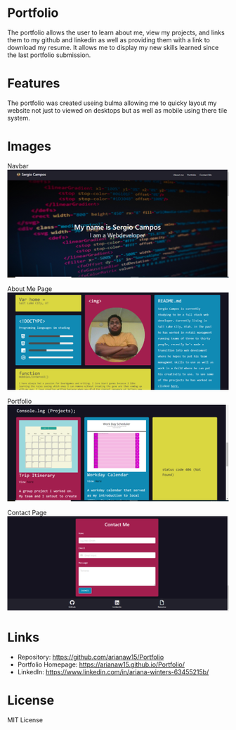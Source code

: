 # Portfolio

The portfolio allows the user to learn about me, view my projects, and links them to my github and linkedin as well as providing them with a link to download my resume. It allows me to display my new skills learned since the last portfolio submission. 

# Features

The portfolio was created useing bulma allowing me to quicky layout my website not just to viewed on desktops but as well as mobile using there tile system.

# Images

Navbar 
![Navbar and the landing page](/Assets/nav.PNG)

About Me Page
![About Me page with introduction and professional photo](/Assets/aboutme.PNG)


Portfolio
![Portfolio section with images and links](/Assets/Projects.PNG)

Contact Page
![Contact page with contact form and links to github, linkedin and my resume](/Assets/contact.PNG)

# Links

- Repository: https://github.com/arianaw15/Portfolio
- Portfolio Homepage: https://arianaw15.github.io/Portfolio/
- LinkedIn: https://www.linkedin.com/in/ariana-winters-63455215b/

# License

MIT License